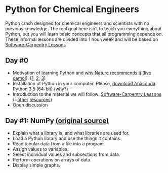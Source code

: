 # Python for Chemical Engineers
Python crash designed for chemical engineers and scientists with no previous knowledge. The real goal here isn’t to teach you everything about Python, but you will learn basic concepts that all programming depends on. These informal lessons are divided into 1 hour/week and will be based on [Software-Carpentry Lessons](http://software-carpentry.org/lessons.html)

## Day #0
* Motivation of learning Python and [why Nature recommends it](http://www.nature.com/news/programming-pick-up-python-1.16833) ([live demo!](http://www.nature.com/news/ipython-interactive-demo-7.21492)). [[1](https://speakerdeck.com/fperez/ipython-and-project-jupyter-a-language-independent-architecture-for-open-computing-and-data-science), [2](http://www.slideshare.net/teoliphant/python-as-the-zen-of-data-science), [3](http://nbviewer.ipython.org/github/fperez/pycon2014-keynote/blob/master/Index.ipynb)]
* Installation of Python in your computer. Please, [download Anaconda](https://www.continuum.io/downloads) Python 3.5 (64-bit) [(why?)](http://www.slideshare.net/continuumio/distributed-computing-on-your-cluster-with-anaconda-webinar-2015)
* Introduction to the material we will follow: [Software-Carpentry Lessons](http://software-carpentry.org/lessons.html) (+[other](https://github.com/ipython/ipython/wiki/A-gallery-of-interesting-IPython-Notebooks) [resources](https://automatetheboringstuff.com/))
* Open discussion


## Day #1: NumPy [(original source)](http://swcarpentry.github.io/python-novice-inflammation/01-numpy.html)
 *   Explain what a library is, and what libraries are used for.
 *   Load a Python library and use the things it contains.
 *   Read tabular data from a file into a program.
 *   Assign values to variables.
 *   Select individual values and subsections from data.
 *   Perform operations on arrays of data.
 *   Display simple graphs.
 
 
